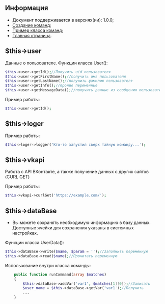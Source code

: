 Информация
------------

* Документ поддерживается в версиях(ии): 1.0.0;
* [Создание команд][2];
* [Пример класса команд][1];
* [Главная страница][0].


$this->user
------------

Данные о пользователе. 
Функции класса User():

```php
$this->user->getId();//Получить uid пользователя
$this->user->getFirstName();//получить имя пользователя
$this->user->getLastName();//получить фамилию пользователя
$this->user->getInfo();//прочие переменные
$this->user->getMessageData();//получить данные из сообщения пользователя
```

Пример работы:

```php
$this->user->getId();
```

$this->loger
------------

Пример работы:
```php
$this->loger->logger('Кто-то запустил сверх тайную команду...');
```

$this->vkapi
------------

Работа с API ВКонтакте, а также получение данных с других сайтов (CURL GET)

Пример работы:

```php
$this->vkapi->curlGet('https://example.com/');
```

$this->dataBase
------------

* Вы можете сохранять необходимую информацию в базу данных.
 Доступные ячейки для сохранения указаны в системных настройках.

Функции класса UserData():

```php
$this->dataBase->write($name, $param = '');//Заполнить переменную
$this->dataBase->read($name);//Прочитать переменную
```

Использование внутри класса команды:
```php
    public function runCommand(array $matches)
    {
        $this->dataBase->addVar('var1', $matches[1][0]);//Записать
        $user_name = $this->dataBase->getVar('var1');//Получить
        ...
    }
```

[0]: index.md
[1]: exampleCommand.md
[2]: CreateCommands.md